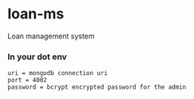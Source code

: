 # loan-ms
Loan management system

### In your dot env
```env
uri = mongodb connection uri
port = 4002 
password = bcrypt encrypted password for the admin
```

